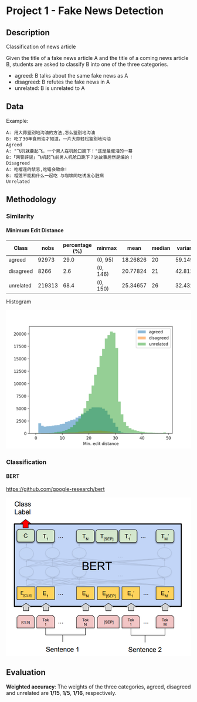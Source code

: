 # Project 1 - Fake News Detection

## Description

Classification of news article

Given the title of a fake news article A and the title of a coming news article B, students are asked to classify B into one of the three categories.

* agreed: B talks about the same fake news as A
* disagreed: B refutes the fake news in A
* unrelated: B is unrelated to A

## Data

Example:

```
A: 用大蒜鉴别地沟油的方法,怎么鉴别地沟油
B: 吃了30年食用油才知道，一片大蒜轻松鉴别地沟油
Agreed
A: "飞机就要起飞，一个男人在机舱口跪下！"这是最催泪的一幕	
B:「网警辟谣」飞机起飞前男人机舱口跪下？这故事居然是编的！
Disagreed
A: 吃榴莲的禁忌,吃错会致命!
B: 榴莲不能和什么一起吃 与咖啡同吃诱发心脏病
Unrelated
```

## Methodology

### Similarity

#### Minimum Edit Distance

Class | nobs | percentage (%) | minmax | mean | median | variance | skewness | kurtosis
--- | --- | --- | --- | --- | --- | --- | --- | ---
agreed | 92973 | 29.0 | (0, 95) | 18.26826 | 20 | 59.14989 | -0.41811 | -0.06337
disagreed | 8266 | 2.6 | (0, 146) | 20.77824 | 21 | 42.81264 | 1.09152 | 19.70800
unrelated | 219313 | 68.4 | (0, 150) | 25.34657 | 26 | 32.43219 | 1.59705 | 27.60223

Histogram

![histogram](img/min_edit_distance_histogram.png)

### Classification

#### BERT

<https://github.com/google-research/bert>

![BERT sentence pair](img/bert_sentence_pair.png)

## Evaluation

**Weighted accuracy**: The weights of the three categories, agreed, disagreed and unrelated are **1/15**, **1/5**, **1/16**, respectively.